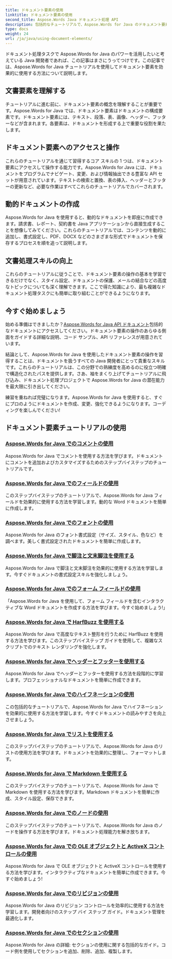 ```yaml
---
title: ドキュメント要素の使用
linktitle: ドキュメント要素の使用
second_title: Aspose.Words Java ドキュメント処理 API
description: 包括的なチュートリアルで、Aspose.Words for Java のドキュメント要素を効率的に使用する方法を学習します。今すぐ Java ドキュメント処理スキルを強化しましょう。
type: docs
weight: 24
url: /ja/java/using-document-elements/
---
```


ドキュメント処理タスクで Aspose.Words for Java のパワーを活用したいと考えている Java 開発者であれば、この記事はまさにうってつけです。この記事では、Aspose.Words for Java チュートリアルを使用してドキュメント要素を効果的に使用する方法について説明します。

## 文書要素を理解する

チュートリアルに進む前に、ドキュメント要素の概念を理解することが重要です。Aspose.Words for Java では、ドキュメント要素はドキュメントの構成要素です。ドキュメント要素には、テキスト、段落、表、画像、ヘッダー、フッターなどが含まれます。各要素は、ドキュメントを形成する上で重要な役割を果たします。

## ドキュメント要素へのアクセスと操作

これらのチュートリアルを通じて習得するコア スキルの 1 つは、ドキュメント要素にアクセスして操作する能力です。Aspose.Words for Java には、ドキュメントをプログラムでナビゲート、変更、および情報抽出できる豊富な API セットが用意されています。テキストの検索と置換、表の挿入、ヘッダーとフッターの更新など、必要な作業はすべてこれらのチュートリアルでカバーされます。

## 動的ドキュメントの作成

Aspose.Words for Java を使用すると、動的なドキュメントを即座に作成できます。請求書、レポート、契約書を Java アプリケーションから直接生成することを想像してみてください。これらのチュートリアルでは、コンテンツを動的に追加し、書式設定し、PDF、DOCX などのさまざまな形式でドキュメントを保存するプロセスを順を追って説明します。

## 文書処理スキルの向上

これらのチュートリアルに従うことで、ドキュメント要素の操作の基本を学習できるだけでなく、スタイル設定、ドキュメントの保護、メールの結合などの高度なトピックについても深く理解できます。ここで得た知識により、最も複雑なドキュメント処理タスクにも簡単に取り組むことができるようになります。

## 今すぐ始めましょう

始める準備はできましたか？[Aspose.Words for Java API ドキュメント](https://reference.aspose.com/words/java/)包括的なドキュメントにアクセスしてください。ドキュメント要素の操作のあらゆる側面をガイドする詳細な説明、コード サンプル、API リファレンスが用意されています。

結論として、Aspose.Words for Java を使用したドキュメント要素の操作を習得することは、ドキュメントを扱うすべての Java 開発者にとって貴重なスキルです。これらのチュートリアルは、この分野での熟練度を高めるのに役立つ明確で構造化されたパスを提供します。さあ、袖をまくり上げてチュートリアルに飛び込み、ドキュメント処理プロジェクトで Aspose.Words for Java の潜在能力を最大限に引き出してください。

練習を重ねれば完璧になります。Aspose.Words for Java を使用すると、すぐにプロのようにドキュメントを作成、変更、強化できるようになります。コーディングを楽しんでください!

## ドキュメント要素チュートリアルの使用
### [Aspose.Words for Java でのコメントの使用](./using-comments/)
Aspose.Words for Java でコメントを使用する方法を学びます。ドキュメントにコメントを追加およびカスタマイズするためのステップバイステップのチュートリアルです。
### [Aspose.Words for Java でのフィールドの使用](./using-fields/)
このステップバイステップのチュートリアルで、Aspose.Words for Java フィールドを効果的に使用する方法を学習します。動的な Word ドキュメントを簡単に作成します。
### [Aspose.Words for Java でのフォントの使用](./using-fonts/)
Aspose.Words for Java のフォント書式設定（サイズ、スタイル、色など）を調べます。美しく書式設定されたドキュメントを簡単に作成します。
### [Aspose.Words for Java で脚注と文末脚注を使用する](./using-footnotes-and-endnotes/)
Aspose.Words for Java で脚注と文末脚注を効果的に使用する方法を学習します。今すぐドキュメントの書式設定スキルを強化しましょう。
### [Aspose.Words for Java でのフォーム フィールドの使用](./using-form-fields/)
「Aspose.Words for Java を使用して、フォーム フィールドを含むインタラクティブな Word ドキュメントを作成する方法を学びます。今すぐ始めましょう!」
### [Aspose.Words for Java で HarfBuzz を使用する](./using-harfbuzz/)
Aspose.Words for Java で高度なテキスト整形を行うために HarfBuzz を使用する方法を学びます。このステップバイステップ ガイドを使用して、複雑なスクリプトでのテキスト レンダリングを強化します。
### [Aspose.Words for Java でヘッダーとフッターを使用する](./using-headers-and-footers/)
Aspose.Words for Java でヘッダーとフッターを使用する方法を段階的に学習します。プロフェッショナルなドキュメントを簡単に作成できます。
### [Aspose.Words for Java でのハイフネーションの使用](./using-hyphenation/)
この包括的なチュートリアルで、Aspose.Words for Java でハイフネーションを効果的に使用する方法を学習します。今すぐドキュメントの読みやすさを向上させましょう。
### [Aspose.Words for Java でリストを使用する](./using-lists/)
このステップバイステップのチュートリアルで、Aspose.Words for Java のリストの使用方法を学びます。ドキュメントを効果的に整理し、フォーマットします。
### [Aspose.Words for Java で Markdown を使用する](./using-markdown/)
このステップバイステップのチュートリアルで、Aspose.Words for Java で Markdown を使用する方法を学びます。Markdown ドキュメントを簡単に作成、スタイル設定、保存できます。
### [Aspose.Words for Java でのノードの使用](./using-nodes/)
このステップバイステップのチュートリアルで、Aspose.Words for Java のノードを操作する方法を学びます。ドキュメント処理能力を解き放ちます。
### [Aspose.Words for Java での OLE オブジェクトと ActiveX コントロールの使用](./using-ole-objects-and-activex/)
Aspose.Words for Java で OLE オブジェクトと ActiveX コントロールを使用する方法を学びます。インタラクティブなドキュメントを簡単に作成できます。今すぐ始めましょう!
### [Aspose.Words for Java でのリビジョンの使用](./using-revisions/)
Aspose.Words for Java のリビジョン コントロールを効率的に使用する方法を学習します。開発者向けのステップ バイ ステップ ガイド。ドキュメント管理を最適化します。
### [Aspose.Words for Java でのセクションの使用](./using-sections/)
Aspose.Words for Java の詳細: セクションの使用に関する包括的なガイド。コード例を使用してセクションを追加、削除、追加、複製します。